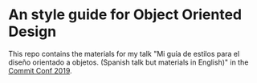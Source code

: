 # An style guide for Object Oriented Design
This repo contains the materials for my talk "Mi guía de estilos para el diseño orientado a objetos. (Spanish talk but materials in English)" in the [Commit Conf 2019](https://2019.commit-conf.com/).
